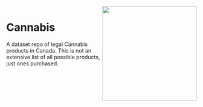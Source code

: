 <img height='250' align='right' src='https://user-images.githubusercontent.com/55933131/149836858-db1f3d60-8bb3-4fd7-8036-052ee140b7c8.png'>


# Cannabis
A dataset repo of legal Cannabis products in Canada. This is not an extensive list of all possible products, just ones purchased.
